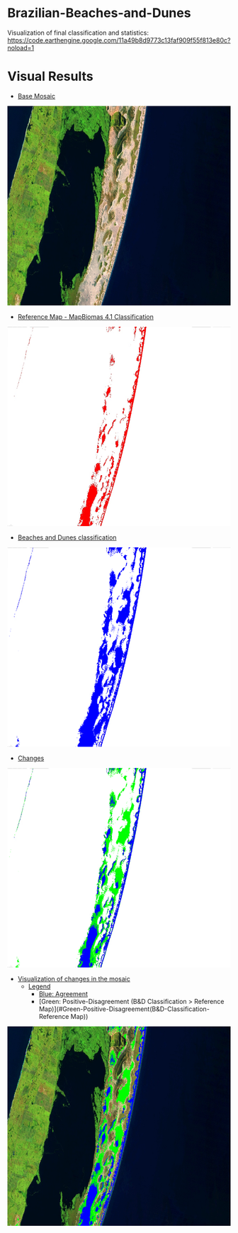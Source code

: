 # Brazilian-Beaches-and-Dunes

Visualization of final classification and statistics: https://code.earthengine.google.com/11a49b8d9773c13faf909f55f813e80c?noload=1

Visual Results
=================
<!--ts-->
* [Base Mosaic](#Base-Mosaic)
<img src="/images/cropbaseMosaic.png" width="774" height="450">

* [Reference Map - MapBiomas 4.1 Classification](#Reference-Map-MapBiomas-4.1-Classification)

<img src="/images/cropReferenceMap.png" width="774" height="450">

* [Beaches and Dunes classification](#Beaches-and-Dunes-classification)

<img src="/images/cropBandD_classification.png" width="774" height="450">

* [Changes](#Changes)

<img src="/images/cropchanges.png" width="774" height="450">

* [Visualization of changes in the mosaic](#Visualization-of-changes-in-the-mosaic)
  * [Legend](#Legend)
     * [Blue: Agreement](#Blue:-Agreement)
     * [Green: Positive-Disagreement (B&D Classification  > Reference Map)](#Green-Positive-Disagreement(B&D-Classification-Reference Map))
<img src="/images/cropmosaicChanges.png" width="774" height="450">


<!--te-->


